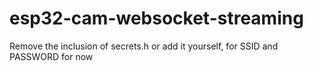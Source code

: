 # esp32-cam-websocket-streaming

Remove the inclusion of secrets.h or add it yourself, for SSID and PASSWORD for now
